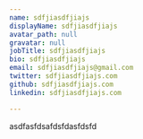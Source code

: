 ```yaml
---
name: sdfjiasdfjiajs
displayName: sdfjiasdfjiajs
avatar_path: null
gravatar: null
jobTitle: sdfjiasdfjiajs
bio: sdfjiasdfjiajs
email: sdfjiasdfjiajs@gmail.com
twitter: sdfjiasdfjiajs.com
github: sdfjiasdfjiajs.com
linkedin: sdfjiasdfjiajs.com

---
```

<p>asdfasfdsafdsfdasfdsfd</p>

